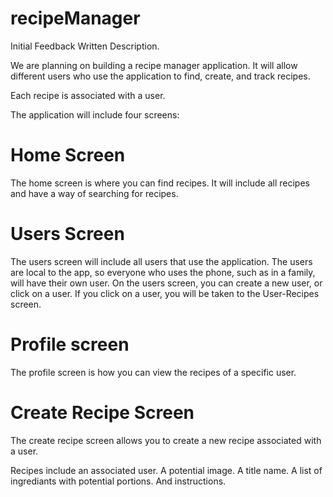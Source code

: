 # recipeManager

Initial Feedback Written Description.

We are planning on building a recipe manager application. It will allow different users who use the application to find, create, and track recipes.

Each recipe is associated with a user.

The application will include four screens:

# Home Screen

The home screen is where you can find recipes. It will include all recipes and have a way of searching for recipes.

# Users Screen

The users screen will include all users that use the application. The users are local to the app, so everyone who uses the phone, such as in a family, will have their own user. On the users screen, you can create a new user, or click on a user. If you click on a user, you will be taken to the User-Recipes screen.

# Profile screen

The profile screen is how you can view the recipes of a specific user.

# Create Recipe Screen

The create recipe screen allows you to create a new recipe associated with a user.

Recipes include an associated user. A potential image. A title name. A list of ingrediants with potential portions. And instructions.


